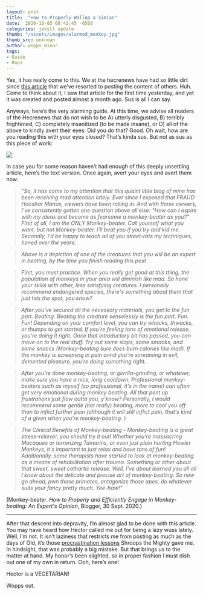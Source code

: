 ```yaml
---
layout: post
title:  "How to Properly Wallop a Simian"
date:  2020-10-05 00:42:45 -0500
categories: jekyll update
thumb: "/assets/images/alarmed_monkey.jpg"
thumb_src: unknown
author: wopps_minor
tags:
- Guide
- Rops
---
```


Yes, it has really come to this. We at the hecrenews have had so little dirt since [this article](https://hecrenews.github.io/jekyll/update/2020/09/03/cheating-club-disbanded-as-schools-closes.html) that we’ve resorted to posting the content of others. Huh. Come to think about it, I saw that article for the first time yesterday, and yet it was created and posted almost a month ago. Sus is all I can say.

Anyways, here’s the very alarming guide. At this time, we advise all readers of the Hecrenews that do not wish to be A) utterly disgusted, B) terribly frightened, C) completely insanitized (to be made insane), or D) all of the above to kindly avert their eyes. Did you do that? Good. Oh wait, how are you reading this with your eyes closed? That’s kinda sus. But not as sus as this piece of work:

![](https://hecrenews.github.io/assets/images/guide_to_monkey_beating_blog_post.JPG)

In case you for some reason haven’t had enough of this deeply unsettling article, here’s the text version. Once again, avert your eyes and avert them now.

> *“So, it has come to my attention that this quaint little blog of mine has been receiving mad attention lately. Ever since I exposed that FRAUD Hooshar Manus, viewers have been rolling in. And with those viewers, I've consistently gotten one question above all else: "How can I aspire with my ideas and become as fearsome a monkey-beater as you?" First of all, I am the ONLY Monkey-beater. Call yourself what you want, but not Monkey-beater. I'll beat you if you try and kid me. Secondly, I'd be happy to teach all of you street-rats my techniques, honed over the years.*

> *Above is a depiction of one of the creatures that you will be an expert in beating, by the time you finish reading this post*

> *First, you must practice. When you really get good at this thing, the population of monkeys in your area will diminish like mad. So hone your skills with other, less satisfying creatures. I personally recommend endangered species, there's something about them that just hits the spot, you know?*

> *After you've secured all the necessary materials, you get to the fun part. Beating. Beating the creature senselessly is the fun part. Fun. Fun! Depending on your comfort level, you can try whacks, thwacks, or thumps to get started. If you're feeling tons of emotional release, you're doing it right. Once that introductory bit has passed, you can move on to the real stuff. Try out some slaps, some smacks, and some snaccs (Monkey-beating sure does burn calories like mad). If the monkey is screaming in pain annd you're screaming in evil, demented pleasure, you're doing something right.*

> *After you're done monkey-beating, or gorrila-grinding, or whatever, make sure you have a nice, long cooldown. Professional monkey-beaters such as myself (so professional, it's in the name) can often get very emotional during monkey beating. All that pent up frustrations just flow outta you, y'know? Personally, I would recommend some gentle (not really) beating, more to cool you off than to inflict further pain (although it will still inflict pain, that's kind of a given when you're monkey-beating. )*

> *The Clinical Benefits of Monkey-beating - Monkey-beating is a great stress-reliever, you should try it out! Whether you're massacring Macaques or terrorizing Tamarins, or even just plain hurting Howler Monkeys, it's important to just relax and have tons of fun! Additionally, some therapists have started to look at monkey-beating as a means of rehabilitation after trauma. Something or other about that sweet, sweet cathartic release. Well, I've about learned you all all I know about the delicate and precise art of monkey-beating. So now go ahead, pwn those primates, antagonize those apes, do whatever suits your fancy pretty much. Yee-haw!”*

(Monkey-beater. *How to Properly and Efficiently Engage in Monkey-beating: An Expert's Opinion*, Blogger, 30 Sept. 2020.)

----

After that descent into depravity, I’m almost glad to be done with this article. You may have heard how Hector called me out for being a lazy wuss lately. Well, I’m not. It isn’t laziness that restricts me from posting as much as the days of Old, it’s those [procrastination lessons](https://hecrenews.github.io/jekyll/update/2020/07/30/an-update-on-our-legal-troubles.html) Shroops the Mighty gave me. In hindsight, that was probably a big mistake. But that brings us to the matter at hand. My honor’s been slighted, so in proper fashion I must dish out one of my own in return. Ooh, here’s one!

Hector is a VEGETARIAN!

Wopps out.
